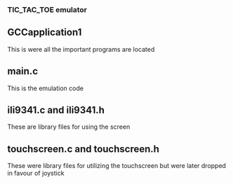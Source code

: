 ### TIC_TAC_TOE emulator ###

## GCCapplication1 ##

This is were all the important programs are located

## main.c ##

This is the emulation code

## ili9341.c and ili9341.h ##

These are library files for using the screen

## touchscreen.c and touchscreen.h ##

These were library files for utilizing the touchscreen but were later dropped in favour of joystick
